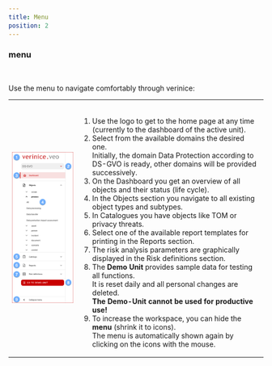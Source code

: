 ```yaml
---
title: Menu
position: 2
---
```


### menu

<br>

Use the menu to navigate comfortably through verinice:

|||
|---|---|
|![Menu](media/veo_menu.en.png)|<br><ol><li>Use the logo to get to the home page at any time (currently to the dashboard of the active unit).</li><li>Select from the available <DocLink to="/domains">domains</DocLink> the desired one.<br>Initially, the domain Data Protection according to DS-GVO is ready, other domains will be provided successively. </li><li>On the <DocLink to="/manual/dashboard">Dashboard</DocLink> you get an overview of all objects and their status (life cycle). </li><li>In the <DocLink to="/manual/objects">Objects</DocLink> section you navigate to all existing object types and subtypes.</li><li>In <DocLink to="/manual/catalogues">Catalogues</DocLink> you have objects like TOM or privacy threats.</li><li>Select one of the available report templates for printing in the <DocLink to="/manual/reports">Reports</DocLink> section.</li><li>The risk analysis parameters are graphically displayed in the <DocLink to="/manual/risk-definition">Risk definitions</DocLink> section.</li><li>The **Demo Unit** provides sample data for testing all functions. <br>It is reset daily and all personal changes are deleted.<br>**The Demo-Unit cannot be used for productive use!**</li><li>To increase the workspace, you can hide the **menu** (shrink it to icons).<br>The menu is automatically shown again by clicking on the icons with the mouse.</li></ol>|

<br>

